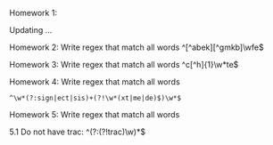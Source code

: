 Homework 1:

Updating ...


Homework 2: Write regex that match all words
	^[^abek][^gmkb]\wfe$

Homework 3: Write regex that match all words
 	^c[^h]{1}\w*te$

Homework 4: Write regex that match all words

	^\w*(?:sign|ect|sis)+(?!\w*(xt|me|de)$)\w*$
	
Homework 5: Write regex that match all words

5.1 Do not have trac:
	^(?:(?!trac)\w)*$
